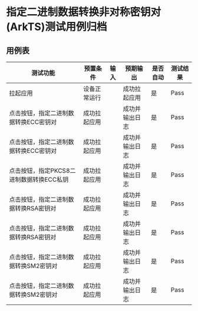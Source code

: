 # 指定二进制数据转换非对称密钥对(ArkTS)测试用例归档

## 用例表

| 测试功能                                 | 预置条件     | 输入 | 预期输出       | 是否自动 | 测试结果 |
| ---------------------------------------- | ------------ | ---- | -------------- | -------- | -------- |
| 拉起应用                                 | 设备正常运行 |      | 成功拉起应用   | 是       | Pass     |
| 点击按钮，指定二进制数据转换ECC密钥对    | 成功拉起应用 |      | 成功并输出日志 | 是       | Pass     |
| 点击按钮，指定二进制数据转换ECC密钥对    | 成功拉起应用 |      | 成功并输出日志 | 是       | Pass     |
| 点击按钮，指定PKCS8二进制数据转换ECC私钥 | 成功拉起应用 |      | 成功并输出日志 | 是       | Pass     |
| 点击按钮，指定二进制数据转换RSA密钥对    | 成功拉起应用 |      | 成功并输出日志 | 是       | Pass     |
| 点击按钮，指定二进制数据转换RSA密钥对    | 成功拉起应用 |      | 成功并输出日志 | 是       | Pass     |
| 点击按钮，指定二进制数据转换SM2密钥对    | 成功拉起应用 |      | 成功并输出日志 | 是       | Pass     |
| 点击按钮，指定二进制数据转换SM2密钥对    | 成功拉起应用 |      | 成功并输出日志 | 是       | Pass     |